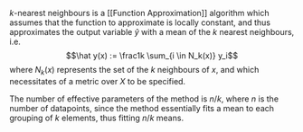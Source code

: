 $k$-nearest neighbours is a [[Function Approximation]] algorithm which assumes that the function to approximate is locally constant, and thus approximates the output variable $\hat y$ with a mean of the $k$ nearest neighbours, i.e.
$$\hat y(x) := \frac1k \sum_{i \in N_k(x)} y_i$$
where $N_k(x)$ represents the set of the $k$ neighbours of $x$, and which necessitates of a metric over $X$ to be specified.

The number of effective parameters of the method is $n/k$, where $n$ is the number of datapoints, since the method essentially fits a mean to each grouping of $k$ elements, thus fitting $n/k$ means.
